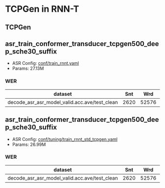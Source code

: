 # TCPGen in RNN-T
## TCPGen

## asr_train_conformer_transducer_tcpgen500_deep_sche30_suffix

- ASR Config: [conf/train_rnnt.yaml](conf/train_rnnt.yaml)
- Params: 27.13M

### WER

|dataset|Snt|Wrd|Corr|Sub|Del|Ins|Err|S.Err|
|---|---|---|---|---|---|---|---|---|
|decode_asr_asr_model_valid.acc.ave/test_clean|2620|52576|94.4|4.1|0.5|0.7|5.2|50.4|

## asr_train_conformer_transducer_tcpgen500_deep_sche30_suffix

- ASR Config: [conf/tuning/train_rnnt_std_tcpgen.yaml](conf/tuning/train_rnnt_std_tcpgen.yaml)
- Params: 26.99M

### WER

|dataset|Snt|Wrd|Corr|Sub|Del|Ins|Err|S.Err|
|---|---|---|---|---|---|---|---|---|
|decode_asr_asr_model_valid.acc.ave/test_clean|2620|52576|94.4|4.5|0.5|0.7|5.7|54.3|
